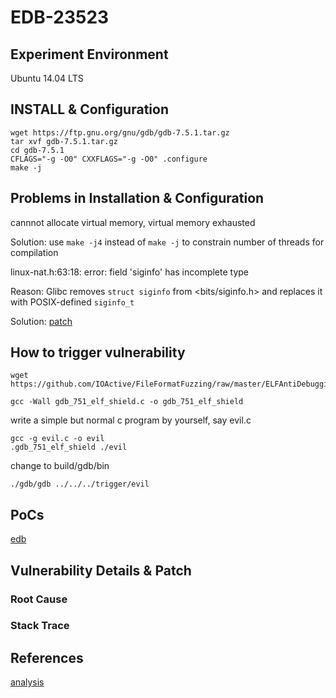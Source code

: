 # EDB-23523

## Experiment Environment
Ubuntu 14.04 LTS

## INSTALL & Configuration
```
wget https://ftp.gnu.org/gnu/gdb/gdb-7.5.1.tar.gz
tar xvf gdb-7.5.1.tar.gz
cd gdb-7.5.1
CFLAGS="-g -O0" CXXFLAGS="-g -O0" .configure
make -j
```

## Problems in Installation & Configuration

cannnot allocate virtual memory, virtual memory exhausted

Solution: use `make -j4` instead of `make -j` to constrain number of threads for compilation

linux-nat.h:63:18: error: field 'siginfo' has incomplete type

Reason: Glibc removes `struct siginfo` from \<bits\/siginfo.h\> and replaces it with POSIX-defined `siginfo_t`

Solution: [patch](https://gist.github.com/arachsys/3060032)

## How to trigger vulnerability
```
wget https://github.com/IOActive/FileFormatFuzzing/raw/master/ELFAntiDebuggingTools/gdb_751_elf_shield.c

gcc -Wall gdb_751_elf_shield.c -o gdb_751_elf_shield 
```
write a simple but normal c program by yourself, say evil.c
```
gcc -g evil.c -o evil
.gdb_751_elf_shield ./evil
```
change to build/gdb/bin
```
./gdb/gdb ../../../trigger/evil
```

## PoCs
[edb](https://www.exploit-db.com/exploits/23523/)

## Vulnerability Details & Patch

### Root Cause

### Stack Trace

## References
[analysis](http://blog.ioactive.com/2012/12/striking-back-gdb-and-ida-debuggers.html)
